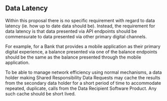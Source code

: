 
## Data Latency
Within this proposal there is no specific requirement with regard to data latency (ie. how up to date data should be). Instead, the requirement for data latency is that data presented via API endpoints should be commensurate to data presented via other primary digital channels.

For example, for a Bank that provides a mobile application as their primary digital experience, a balance presented via one of the balance endpoints should be the same as the balance presented through the mobile application.

To be able to manage network efficiency using normal mechanisms, a data holder making Shared Responsibility Data Requests may cache the results from the secondary data holder for a short period of time to accommodate repeated, duplicate, calls from the Data Recipient Software Product. Any such cache should be short lived.
